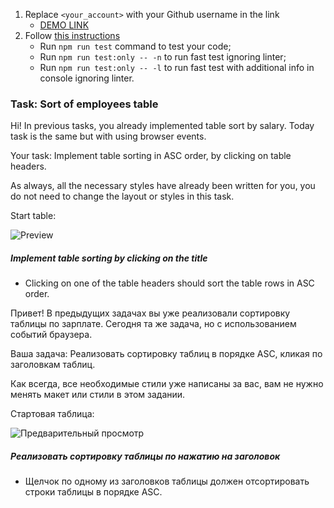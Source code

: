 1. Replace `<your_account>` with your Github username in the link
    - [DEMO LINK](https://yevhenii-stanchenko.github.io/js_sort_table_DOM/)
2. Follow [this instructions](https://mate-academy.github.io/layout_task-guideline/)
    - Run `npm run test` command to test your code;
    - Run `npm run test:only -- -n` to run fast test ignoring linter;
    - Run `npm run test:only -- -l` to run fast test with additional info in console ignoring linter.

### Task: Sort of employees table

Hi! In previous tasks, you already implemented table sort by salary. Today task is the same but with using browser events.

Your task: Implement table sorting in ASC order, by clicking on table headers. 

As always, all the necessary styles have already been written for you, you do not need to change the layout or styles in this task.

Start table:

![Preview](./src/images/preview.png)

##### Implement table sorting by clicking on the title
- Clicking on one of the table headers should sort the table rows in ASC order.

Привет! В предыдущих задачах вы уже реализовали сортировку таблицы по зарплате. Сегодня та же задача, но с использованием событий браузера.

Ваша задача: Реализовать сортировку таблиц в порядке ASC, кликая по заголовкам таблиц.

Как всегда, все необходимые стили уже написаны за вас, вам не нужно менять макет или стили в этом задании.

Стартовая таблица:

![Предварительный просмотр](./src/images/preview.png)

##### Реализовать сортировку таблицы по нажатию на заголовок
- Щелчок по одному из заголовков таблицы должен отсортировать строки таблицы в порядке ASC.